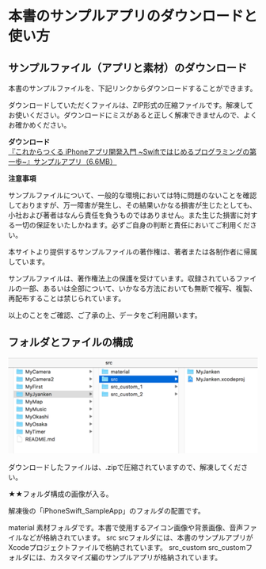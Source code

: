 # 本書のサンプルアプリのダウンロードと使い方

## サンプルファイル（アプリと素材）のダウンロード

本書のサンプルファイルを、下記リンクからダウンロードすることができます。

ダウンロードしていただくファイルは、ZIP形式の圧縮ファイルです。解凍してお使いください。ダウンロードにミスがあると正しく解凍できませんので、よくお確かめください。

<strong>ダウンロード</strong>  
[『これからつくる iPhoneアプリ開発入門 ~Swiftではじめるプログラミングの第一歩~』サンプルアプリ（6.6MB）](https://swiftbg.github.io/swiftbook/sample/iPhoneSwift_SampleApp.zip)

<strong>注意事項</strong>  

サンプルファイルについて、一般的な環境においては特に問題のないことを確認しておりますが、万一障害が発生し、その結果いかなる損害が生じたとしても、小社および著者はなんら責任を負うものではありません。また生じた損害に対する一切の保証をいたしかねます。必ずご自身の判断と責任においてご利用ください。

本サイトより提供するサンプルファイルの著作権は、著者または各制作者に帰属しています。

サンプルファイルは、著作権法上の保護を受けています。収録されているファイルの一部、あるいは全部について、いかなる方法においても無断で複写、複製、再配布することは禁じられています。

以上のことをご確認、ご了承の上、データをご利用願います。

## フォルダとファイルの構成

<img src="images/sample_00001.png" alt="サンプルファイルのフォルダ構成">

ダウンロードしたファイルは、.zipで圧縮されていますので、解凍してください。

★★フォルダ構成の画像が入る。

解凍後の「iPhoneSwift_SampleApp」のフォルダの配置です。

material		素材フォルダです。本書で使用するアイコン画像や背景画像、音声ファイルなどが格納されています。
src			srcフォルダには、本書のサンプルアプリがXcodeプロジェクトファイルで格納されています。
src_custom			src_customフォルダには、カスタマイズ編のサンプルアプリが格納されています。

